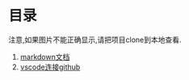 # 目录
注意,如果图片不能正确显示,请把项目clone到本地查看.

1. [markdown文档](https://github.com/heweigeng1/doc/blob/master/markdown-doc.md)
1. [vscode连接github](https://github.com/heweigeng1/doc/blob/master/vscode%E4%BD%BF%E7%94%A8github.md)
